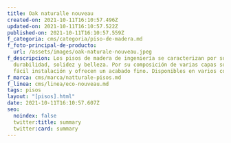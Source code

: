 ```yaml
---
title: Oak naturalle nouveau
created-on: 2021-10-11T16:10:57.496Z
updated-on: 2021-10-11T16:10:57.522Z
published-on: 2021-10-11T16:10:57.559Z
f_categoria: cms/categoria/piso-de-madera.md
f_foto-principal-de-producto:
  url: /assets/images/oak-naturale-nouveau.jpeg
f_descripcion: Los pisos de madera de ingeniería se caracterizan por su
  durabilidad, solidez y belleza. Por su composición de varias capas son de
  fácil instalación y ofrecen un acabado fino. Disponibles en varios colores.
f_marca: cms/marca/natturale-pisos.md
f_linea: cms/linea/eco-nouveau.md
tags: pisos
layout: "[pisos].html"
date: 2021-10-11T16:10:57.607Z
seo:
  noindex: false
  twitter:title: summary
  twitter:card: summary
---
```

